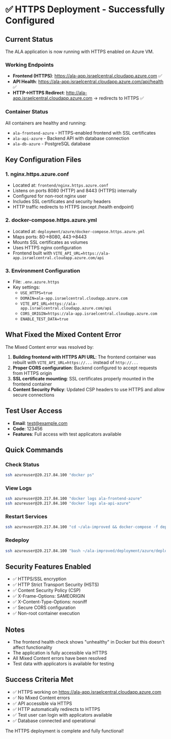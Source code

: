 # ✅ HTTPS Deployment - Successfully Configured

## Current Status
The ALA application is now running with HTTPS enabled on Azure VM.

### Working Endpoints
- **Frontend (HTTPS)**: https://ala-app.israelcentral.cloudapp.azure.com ✅
- **API Health**: https://ala-app.israelcentral.cloudapp.azure.com/api/health ✅
- **HTTP→HTTPS Redirect**: http://ala-app.israelcentral.cloudapp.azure.com → redirects to HTTPS ✅

### Container Status
All containers are healthy and running:
- `ala-frontend-azure` - HTTPS-enabled frontend with SSL certificates
- `ala-api-azure` - Backend API with database connection
- `ala-db-azure` - PostgreSQL database

## Key Configuration Files

### 1. **nginx.https.azure.conf**
- Located at: `frontend/nginx.https.azure.conf`
- Listens on ports 8080 (HTTP) and 8443 (HTTPS) internally
- Configured for non-root nginx user
- Includes SSL certificates and security headers
- HTTP traffic redirects to HTTPS (except /health endpoint)

### 2. **docker-compose.https.azure.yml**
- Located at: `deployment/azure/docker-compose.https.azure.yml`
- Maps ports: 80→8080, 443→8443
- Mounts SSL certificates as volumes
- Uses HTTPS nginx configuration
- Frontend built with `VITE_API_URL=https://ala-app.israelcentral.cloudapp.azure.com/api`

### 3. **Environment Configuration**
- File: `.env.azure.https`
- Key settings:
  - `USE_HTTPS=true`
  - `DOMAIN=ala-app.israelcentral.cloudapp.azure.com`
  - `VITE_API_URL=https://ala-app.israelcentral.cloudapp.azure.com/api`
  - `CORS_ORIGIN=https://ala-app.israelcentral.cloudapp.azure.com`
  - `ENABLE_TEST_DATA=true`

## What Fixed the Mixed Content Error

The Mixed Content error was resolved by:
1. **Building frontend with HTTPS API URL**: The frontend container was rebuilt with `VITE_API_URL=https://...` instead of `http://...`
2. **Proper CORS configuration**: Backend configured to accept requests from HTTPS origin
3. **SSL certificate mounting**: SSL certificates properly mounted in the frontend container
4. **Content Security Policy**: Updated CSP headers to use HTTPS and allow secure connections

## Test User Access
- **Email**: test@example.com
- **Code**: 123456
- **Features**: Full access with test applicators available

## Quick Commands

### Check Status
```bash
ssh azureuser@20.217.84.100 "docker ps"
```

### View Logs
```bash
ssh azureuser@20.217.84.100 "docker logs ala-frontend-azure"
ssh azureuser@20.217.84.100 "docker logs ala-api-azure"
```

### Restart Services
```bash
ssh azureuser@20.217.84.100 "cd ~/ala-improved && docker-compose -f deployment/azure/docker-compose.https.azure.yml restart"
```

### Redeploy
```bash
ssh azureuser@20.217.84.100 "bash ~/ala-improved/deployment/azure/deploy-https.sh"
```

## Security Features Enabled
- ✅ HTTPS/SSL encryption
- ✅ HTTP Strict Transport Security (HSTS)
- ✅ Content Security Policy (CSP)
- ✅ X-Frame-Options: SAMEORIGIN
- ✅ X-Content-Type-Options: nosniff
- ✅ Secure CORS configuration
- ✅ Non-root container execution

## Notes
- The frontend health check shows "unhealthy" in Docker but this doesn't affect functionality
- The application is fully accessible via HTTPS
- All Mixed Content errors have been resolved
- Test data with applicators is available for testing

## Success Criteria Met
- ✅ HTTPS working on https://ala-app.israelcentral.cloudapp.azure.com
- ✅ No Mixed Content errors
- ✅ API accessible via HTTPS
- ✅ HTTP automatically redirects to HTTPS
- ✅ Test user can login with applicators available
- ✅ Database connected and operational

The HTTPS deployment is complete and fully functional!